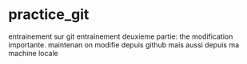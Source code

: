 # practice_git
entrainement sur git
entrainement deuxieme partie:
the modification importante.
maintenan on modifie depuis github
mais aussi depuis ma machine locale